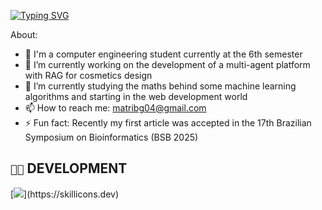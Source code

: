 [![Typing SVG](https://readme-typing-svg.demolab.com?font=Fira+Code&size=27&pause=1000&color=4BD78B&random=false&width=435&lines=hey%2C+welcome)](https://git.io/typing-svg)


About:
- 💬 I'm a computer engineering student currently at the 6th semester    
- 🔭 I’m currently working on the development of a multi-agent platform with RAG for cosmetics design
- 🌱 I’m currently studying the maths behind some machine learning algorithms and starting in the web development world
- 📫 How to reach me: matribg04@gmail.com
- ⚡ Fun fact: Recently my first article was accepted in the 17th Brazilian Symposium on Bioinformatics (BSB 2025)



## `👨‍💻` DEVELOPMENT
[![](https://skillicons.dev/icons?i=c,cpp,python,go,docker,neovim,linux,)](https://skillicons.dev)

